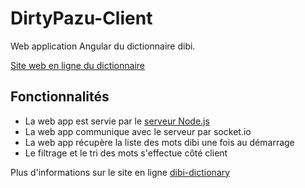 # DirtyPazu-Client

Web application Angular du dictionnaire dibi.

[Site web en ligne du dictionnaire](https://dibi-dictionary.herokuapp.com/)

## Fonctionnalités
- La web app est servie par le [serveur Node.js](https://github.com/MarioVieilledent/DirtyPazu-Server/tree/NoGoogle)
- La web app communique avec le serveur par socket.io
- La web app récupère la liste des mots dibi une fois au démarrage
- Le filtrage et le tri des mots s'effectue côté client

Plus d'informations sur le site en ligne [dibi-dictionary](https://dibi-dictionary.herokuapp.com/)